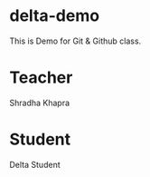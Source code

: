 # delta-demo
This is Demo for Git &amp; Github class.

# Teacher
Shradha Khapra

# Student
Delta Student
